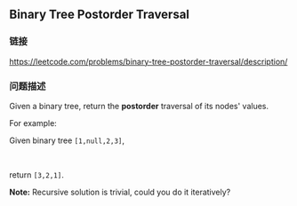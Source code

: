 ## Binary Tree Postorder Traversal  
### 链接  
https://leetcode.com/problems/binary-tree-postorder-traversal/description/  
### 问题描述
Given a binary tree, return the **postorder** traversal of its nodes&#39; values.

For example:<br />
Given binary tree `[1,null,2,3]`,

&nbsp;

return `[3,2,1]`.

**Note:** Recursive solution is trivial, could you do it iteratively?
